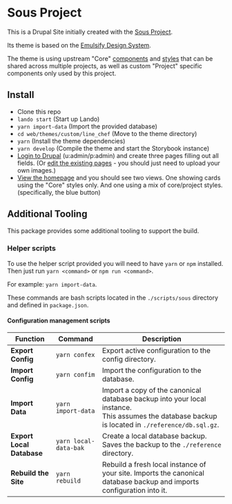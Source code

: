 # Sous Project

This is a Drupal Site initially created with the [Sous Project](https://github.com/fourkitchens/sous-drupal-project).

Its theme is based on the [Emulsify Design System](https://github.com/emulsify-ds/emulsify-design-system).

The theme is using upstream "Core" [components](https://github.com/ModulesUnraveled/sous-components-twig) and [styles](https://github.com/ModulesUnraveled/sous-styles) that can be shared across multiple projects, as well as custom "Project" specific components only used by this project.

## Install

- Clone this repo
- `lando start` (Start up Lando)
- `yarn import-data` (Import the provided database)
- `cd web/themes/custom/line_chef` (Move to the theme directory)
- `yarn` (Install the theme dependencies)
- `yarn develop` (Compile the theme and start the Storybook instance)
- [Login to Drupal](https://sous-project.lndo.site/user) (u:admin/p:admin) and create three pages filling out all fields. (Or [edit the existing pages](https://sous-project.lndo.site/admin/content) - you should just need to upload your own images.)
- [View the homepage](https://sous-project.lndo.site/) and you should see two views. One showing cards using the "Core" styles only. And one using a mix of core/project styles. (specifically, the blue button)

## Additional Tooling

This package provides some additional tooling to support the build.

### Helper scripts

To use the helper script provided you will need to have `yarn` or `npm` installed. Then just run `yarn <command>` or `npm run <command>`.

For example: `yarn import-data`.

These commands are bash scripts located in the `./scripts/sous` directory and defined in `package.json`.

#### Configuration management scripts

| Function                  | Command               | Description                                                                                                                                           |
| ------------------------- | --------------------- | ----------------------------------------------------------------------------------------------------------------------------------------------------- |
| **Export Config**         | `yarn confex`         | Export active configuration to the config directory.                                                                                                  |
| **Import Config**         | `yarn confim`         | Import the configuration to the database.                                                                                                             |
| **Import Data**           | `yarn import-data`    | Import a copy of the canonical database backup into your local instance.<br />This assumes the database backup is located in `./reference/db.sql.gz`. |
| **Export Local Database** | `yarn local-data-bak` | Create a local database backup. Saves the backup to the `./reference` directory.                                                                      |
| **Rebuild the Site**      | `yarn rebuild`        | Rebuild a fresh local instance of your site. Imports the canonical database backup and imports configuration into it.                                 |
